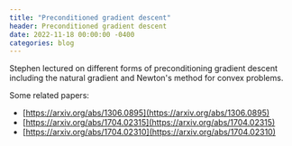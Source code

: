 ```yaml
---
title: "Preconditioned gradient descent"
header: Preconditioned gradient descent
date: 2022-11-18 00:00:00 -0400
categories: blog
---
```


Stephen lectured on different forms of preconditioning gradient descent
including the natural gradient and Newton's method for convex problems.

Some related papers:
- [https://arxiv.org/abs/1306.0895](https://arxiv.org/abs/1306.0895)
- [https://arxiv.org/abs/1704.02315](https://arxiv.org/abs/1704.02315)
- [https://arxiv.org/abs/1704.02310](https://arxiv.org/abs/1704.02310)


